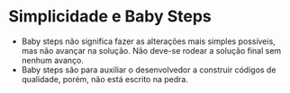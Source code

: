 # Simplicidade e Baby Steps

- Baby steps não significa fazer as alterações mais simples possíveis, mas não avançar na solução. Não deve-se rodear a solução final sem nenhum avanço.
- Baby steps são para auxiliar o desenvolvedor a construir códigos de qualidade, porém, não está escrito na pedra.